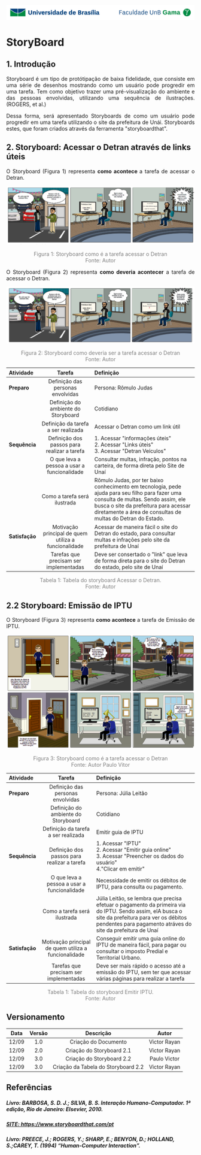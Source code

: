 ![UnB](../../img/unb.jpg)

# StoryBoard

## 1. Introdução

<p align = "justify">Storyboard é um tipo de protótipação de baixa fidelidade, que consiste em uma série de
desenhos mostrando como um usuário pode progredir em uma tarefa. Tem como objetivo trazer uma pré-visualização do ambiente e das pessoas envolvidas, utilizando uma sequência de ilustrações. (ROGERS, et al.)</p>

<p align = "justify">Dessa forma, será apresentado Storyboards de como um usuário pode progredir em uma tarefa utilizando o site da prefeitura de Unái. Storyboards estes, que foram criados através da ferramenta "storyboardthat".</p>

## 2. Storyboard: Acessar o Detran através de links úteis

<p align = "justify"> O Storyboard (Figura 1) representa <b> como acontece </b> a tarefa de acessar o Detran. </p>
<a href="../../../img/detranstoryfalso.png" title="Clique aqui para ampliar" ><img src="../../../img/detranstoryfalso.png"/></a>
<p align = "center" style="color:grey">Figura 1: Storyboard como é a tarefa acessar o Detran</br>
Fonte: Autor</p>

<p align = "justify"> O Storyboard (Figura 2) representa <b>como deveria acontecer</b> a tarefa de acessar o Detran. </p>

<a href="../../../img/detranstoryreal.jpg" title="Clique aqui para ampliar" ><img src="../../../img/detranstoryreal.jpg"/></a>
<p align = "center"  style="color:grey">Figura 2: Storyboard como deveria ser a tarefa acessar o Detran</br>
Fonte: Autor</p>


|   Atividade   |  Tarefa  |    Definição    |
| :---         |     :---:      |          :--- |
| <b>Preparo</b>   | Definição das personas envolvidas | Persona: Rômulo Judas |
|           | Definição do ambiente do Storyboard | Cotidiano |
|  | Definição da tarefa a ser realizada | Acessar o Detran como um link útil |
|<b>Sequência</b> |    Definição dos passos para realizar a tarefa|  1. Acessar "informações úteis"<br>2. Acessar "Links úteis"<br>3. Acessar "Detran Veículos"|
|            |  O que leva a pessoa a usar a funcionalidade | Consultar multas, infração, pontos na carteira, de forma direta pelo Site de Unaí |
|            |  Como a tarefa será ilustrada   | Rômulo Judas, por ter baixo conhecimento em tecnologia, pede ajuda para seu filho para fazer uma consulta de multas. Sendo assim, ele busca o site da prefeitura para acessar diretamente a área de consultas de multas do Detran do Estado.     |
|<b>Satisfação</b> | Motivação principal de quem utiliza a funcionalidade   | Acessar de maneira fácil o site do Detran do estado, para consultar multas e infrações pelo site da prefeitura de Unaí |
|             | Tarefas que precisam ser implementadas | Deve ser consertado o "link" que leva de forma direta para o site do Detran do estado, pelo site de Unaí |
<p align = "center"  style="color:grey">Tabela 1: Tabela do storyboard Acessar o Detran.</br>
Fonte: Autor</p>

## 2.2 Storyboard: Emissão de IPTU

<p align = "justify"> O Storyboard (Figura 3) representa <b> como acontece </b> a tarefa de Emissão de IPTU. </p>

<a href="../../../img/emitirIPTU.png" title="Clique aqui para ampliar" ><img src="../../../img/emitirIPTU.png"/></a>
<p align = "center" style="color:grey">Figura 3: Storyboard como é a tarefa acessar o Detran</br>
Fonte: Autor Paulo Vitor</p>



|   Atividade   |  Tarefa  |    Definição    |
| :---         |     :---:      |          :--- |
| <b>Preparo</b>   | Definição das personas envolvidas | Persona: Júlia Leitão |
|           | Definição do ambiente do Storyboard | Cotidiano |
|  | Definição da tarefa a ser realizada | Emitir guia de IPTU |
|<b>Sequência</b> |    Definição dos passos para realizar a tarefa|  1. Acessar "IPTU"<br>2. Acessar "Emitir guia online"<br>3. Acessar "Preencher os dados do usuário"<br>4."Clicar em emitir"|
|            |  O que leva a pessoa a usar a funcionalidade | Necessidade de emitir os débitos de IPTU, para consulta ou pagamento. |
|            |  Como a tarefa será ilustrada   | Júlia Leitão, se lembra que precisa efetuar o pagamento da primeira via do IPTU. Sendo assim, elA busca o site da prefeitura para ver os débitos pendentes para pagamento atráves do site da prefeitura de Unaí     |
|<b>Satisfação</b> | Motivação principal de quem utiliza a funcionalidade   | Conseguir emitir uma guia online do IPTU de maneira fácil, para pagar ou consultar o imposto Predial e Territorial Urbano. |
|             | Tarefas que precisam ser implementadas | Deve ser mais rápido o acesso até a emissão do IPTU, sem ter que acessar várias páginas para realizar a tarefa |
<p align = "center"  style="color:grey">Tabela 1: Tabela do storyboard Emitir IPTU.</br>
Fonte: Autor</p>



## Versionamento

| Data | Versão |           Descrição             |    Autor    |
|:----:|:------:|:-------------------------------:|:-----------:|
|12/09 |1.0     |     Criação do Documento        | Victor Rayan |
|12/09 |2.0    |     Criação do Storyboard 2.1     | Victor Rayan |
|12/09 |3.0 | Criação do Storyboard 2.2 | Paulo Victor |
|12/09 |3.0 | Criação da Tabela do Storyboard 2.2 | Victor Rayan |


## Referências

##### Livro: BARBOSA, S. D. J.; SILVA, B. S. Interação Humano-Computador. 1ª edição, Rio de Janeiro: Elsevier, 2010.
##### <a href="https://www.storyboardthat.com/pt">SITE: https://www.storyboardthat.com/pt</a>
##### Livro: PREECE, J.; ROGERS, Y.; SHARP, E.; BENYON, D.; HOLLAND, S.;CAREY, T. (1994) “Human-Computer Interaction”. 
